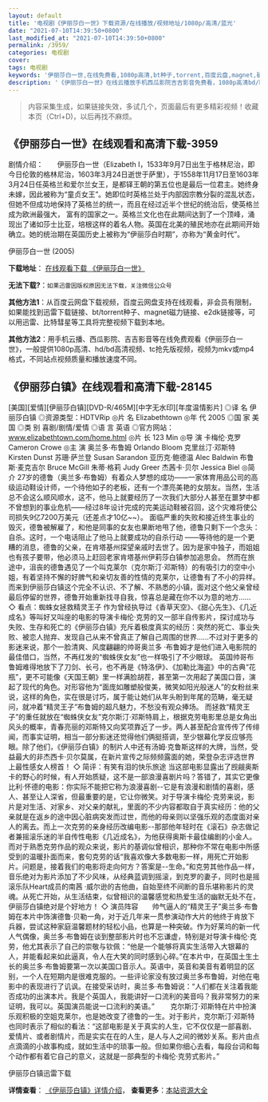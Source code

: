 ```yaml
---
layout: default
title: '电视剧《伊丽莎白一世》下载资源/在线播放/视频地址/1080p/高清/蓝光'
date: "2021-07-10T14:39:50+0800"
last_modified_at: "2021-07-10T14:39:50+0800"
permalink: /3959/
categories: 电视剧
cover:
tags: 电视剧
keywords: '伊丽莎白一世,在线免费看,1080p高清,bt种子,torrent,百度云盘,magnet,磁力链,迅雷下载资源'
description: '《伊丽莎白一世》在线云播放手机西瓜影院吉吉影音免费看，1080p高清bd/hd未删减完整版和tc抢先枪版，mkv/mp4格式，附带bt/torrent种子、magnet/磁力链、百度云盘、网盘资源迅雷下载链接'
---
```


>内容采集生成，如果链接失效，多试几个，页面最后有更多精彩视频！收藏本页（Ctrl+D)，以后再找不麻烦。


## 《伊丽莎白一世》在线观看和高清下载-3959

剧情介绍：　　伊丽莎白一世（Elizabeth I，1533年9月7日出生于格林尼治，即今日伦敦的格林尼治，1603年3月24日逝世于萨里），于1558年11月17日至1603年3月24日任英格兰和爱尔兰女王，是都铎王朝的第五位也是最后一位君主。她终身未嫁，因此被称为“童贞女王”。她即位时英格兰处于内部因宗教分裂的混乱状态，但她不但成功地保持了英格兰的统一，而且在经过近半个世纪的统治后，使英格兰成为欧洲最强大， 富有的国家之一。英格兰文化也在此期间达到了一个顶峰，涌现出了诸如莎士比亚，培根这样的着名人物。英国在北美的殖民地亦在此期间开始确立。她的统治期在英国历史上被称为“伊丽莎白时期”，亦称为“黄金时代”。


伊丽莎白一世 (2005)

**下载地址**： [在线观看下载 《伊丽莎白一世》](https://www.btbtdy.me/btdy/dy9753.html) 


**无法下载?**：`如果迅雷因版权原因无法下载，关注微信公众号 `

**其他方法1**：从百度云网盘下载视频，百度云网盘支持在线观看，非会员有限制，如果能找到迅雷下载链接、bt/torrent种子、magnet磁力链接、e2dk链接等，可以用迅雷、比特彗星等工具将完整视频下载到本地。

**其他方法2**：用手机云播、西瓜影院、吉吉影音等在线免费观看《伊丽莎白一世》，一般提供1080p高清、hd/bd高清视频、tc抢先版视频，视频为mkv或mp4格式，不同站点视频质量和播放速度不同。


## 《伊丽莎白镇》在线观看和高清下载-28145

[美国][爱情][伊丽莎白镇][DVD-R/465M][中字无水印][年度温情影片] ◎译 名 伊丽莎白镇 ◎资源类型：HDTVRip ◎片 名 Elizabethtown ◎年 代 2005 ◎国 家 美国 ◎类 别 喜剧/剧情/爱情 ◎语 言 英语 ◎官方网站：www.elizabethtown.com/home.html ◎片 长 123 Min ◎导 演 卡梅伦·克罗 Cameron Crowe ◎主 演 奥兰多·布鲁姆 Orlando Bloom 克里丝汀·邓斯特 Kirsten Dunst 苏珊·萨兰登 Susan Sarandon 亚历克·鲍德温 Alec Baldwin 布鲁斯·麦克吉尔 Bruce McGill 朱蒂·格莉 Judy Greer 杰茜卡·贝尔 Jessica Biel ◎简 介 27岁的德鲁（奥兰多·布鲁姆）有着众人梦想的成功——一家体育用品公司的高级运动鞋设计师，一个待他如子的老板，还有一个漂亮美艳的女朋友。当然，生活总不会这么顺风顺水，这不，他马上就要经历了一次我们大部分人甚至在噩梦中都不曾想到的事业危机——经过8年设计完成的完美运动鞋被召回，这个灾难将使公司损失9亿7200万美元（还差点才10亿~~）。 面临严重的失败和接近终生事业的毁灭，德鲁被解雇了，和他是同事的女友也果断地甩了他，德鲁只剩下一个念头：自杀。这时，一个电话阻止了他马上就要成功的自杀行动 ——等待他的是一个更糟的消息，德鲁的父亲，在肯塔基州探望亲戚时去世了。因为是家中独子，而姐姐也有孩子要带，他必须马上赶回老家肯塔基州伊莉莎白镇参加追思会。 然而在旅途中，沮丧的德鲁遇见了一个叫克莱尔（克尔斯汀·邓斯特）的有吸引力的空中小姐，有着坚持不懈的好脾气和亲切友善的性情的克莱尔，让德鲁有了不小的异样。而来到伊丽莎白镇这个完全不认识、不了解、不熟悉的小镇，面对这个他父亲曾经最后停留的世界，德鲁开始重新找寻自我，惊喜总是藏在你不以为意的地方…… ◇ 看点：蜘蛛女拯救精灵王子 作为曾经执导过《香草天空》、《甜心先生》、《几近成名》等叫好又叫座的电影的导演卡梅伦·克劳的又一部半自传影片，探讨成功与失败、生存和死亡的《伊丽莎白镇》充斥着极度真实的经历：突然的死亡、事业失败、被恋人抛弃、发现自己从来不曾真正了解自己周围的世界……不过对于更多的影迷来说，那个一脸清爽、风度翩翩的帅哥奥兰多 ·布鲁姆才是他们进入电影院的最佳借口，当然，不再红发的“蜘蛛侠女友”也一样吸引了不少眼球。 英国帅哥布鲁姆难得地放下了刀剑、长弓，也不再是《特洛伊》、《加勒比海盗》中的古典“花瓶”，更不可能像《天国王朝》里一样满脸胡茬，甚至第一次用起了美国口音，演起了现代的角色。对形容他为“面庞如雕塑般俊美，微笑如阳光般迷人”的女粉丝来说，这样的角色，实在很是讨巧，属于能让她们从年头盼到年尾的范畴，毫无疑问，就冲着“精灵王子”布鲁姆的超凡魅力，不愁没有观众捧场。 而拯救“精灵王子”的重任就放在“蜘蛛侠女友”克尔斯汀·邓斯特肩上，根据克劳电影里总是女角出风头的概率，青春亮丽的邓斯特又向奖项靠近了一步。两人甚至配合宣传传了传绯闻，而事实证明，相当一部分影迷还觉得他们俩挺搭调，至少银幕化学反应够亮眼。除了他们，《伊丽莎白镇》的制片人中还有汤姆·克鲁斯这样的大牌，当然，受益最大的非杰西卡·贝尔莫属，在新片宣传之际频频露面的她，荣登杂志评选世界上最性感女人榜首！ ◇ 简评：有笑有泪的快乐旅途 当这部电影显露出了觊觎奥斯卡的野心的时候，有人开始质疑，这不是一部浪漫喜剧片吗？答错了，其实它更像比利·怀德的电影：你实际不能把它称为浪漫喜剧--它是有浪漫和剧情的喜剧，感人、甚至让人深省，但最重要的是，它让你微笑。对于导演卡梅伦·克劳来说，影片是对生活、对家乡、对父亲的献礼，里面的不少内容都取自于真实经历：他的父亲就是在返乡的途中因心脏病突发而过世，而他的母亲则以坚强乐观的态度面对亲人的离去。而上一次克劳的亲身经历改编电影--那部他年轻时在《滚石》杂志做记者兼摇滚乐迷的半自传性电影《几近成名》，为他获得奥斯卡最佳编剧的小金人。 而对于熟悉克劳作品的观众来说，影片的基调似曾相识，那种你不常在电影中所感受到的温暖扑面而来，套句克劳的话“我喜欢像大多数电影一样，用死亡开始影片。问题是，接着我们的电影将走向何方？答案是--生命。”和克劳其他作品一样，音乐绝对为影片添加了不少风味，从经典蓝调到摇滚，到克罗的妻子，同时也是摇滚乐队Heart成员的南茜 ·威尔逊的吉他曲，自始至终不间断的音乐堪称影片的灵魂。从死亡开始，从生活结束，似曾相识的温馨感觉和热爱生活的幽默无处不在，伊丽莎白镇绝对是个好地方！ ◇ 演员阵容　　帅气逼人的“精灵王子”奥兰多·布鲁姆在本片中饰演德鲁·贝勒一角，对于近几年来一贯参演动作大片的他终于肯放下兵器，尝试这种家庭温馨题材的轻松小品，也算是一种突破。作为好莱坞的新一代人气偶像，奥兰多·布鲁姆在谈到整部影片时也不忘谦虚，特别是对导演卡梅伦·克劳，他尤其表示了自己的崇敬与钦佩：“他是一个能够将真实生活带入大银幕的人，并能看起来如此逼真，令人在大笑的同时感到心碎。”在本片中，在英国土生土长的奥兰多·布鲁姆要第一次以美国口音示人。英语中，英音和美音有着明显的区别，一个人在短期内是很难克服的。一些评论家没有放过奥兰多布鲁姆，对他在电影中的表现进行了讥讽。在接受采访时，奥兰多·布鲁姆说：“人们都在关注着我能否成功的出演本片。我是个英国人，我能讲好一口流利的美音吗？我非常努力的来证明，我可以。英国演员能说一口流利的美语。” 　　克尔斯汀·邓斯特在片中扮演乐观积极的空姐克莱尔，也是她改变了德鲁的一生。对于影片，克尔斯汀·邓斯特也同时表示了相似的看法：“这部电影是关于真实的人生，它不仅仅是一部喜剧、爱情片、或者剧情片，而是实实在在的人生，是人与人之间的微妙关系。影片由点点滴滴的小故事构成，就如生活中的琐事一般。但如果你细心去看，每段台词和每个动作都有着它自己的意义，这就是一部典型的卡梅伦·克劳式影片。”


伊丽莎白镇迅雷下载

**详情查看**： [《伊丽莎白镇》详情介绍](/movie/28145/)， **查看更多**：[本站资源大全](/movie/t/all/)

